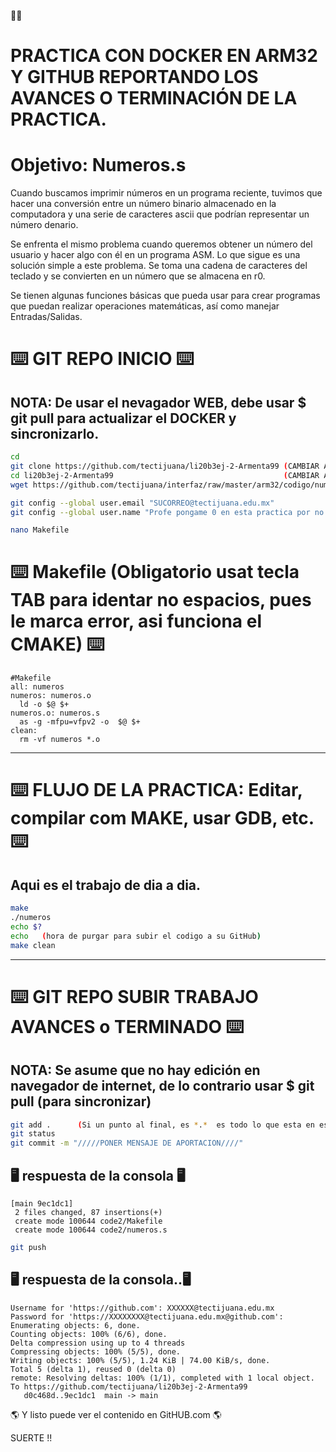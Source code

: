👩‍💻
# PRACTICA CON DOCKER EN ARM32 Y GITHUB REPORTANDO LOS AVANCES O TERMINACIÓN DE LA PRACTICA.
# Objetivo: Numeros.s

Cuando buscamos imprimir números en un programa reciente, tuvimos que hacer una conversión entre un número binario almacenado en la computadora y una serie de caracteres ascii que podrían representar un número denario.

Se enfrenta el mismo problema cuando queremos obtener un número del usuario y hacer algo con él en un programa ASM. Lo que sigue es una solución simple a este problema. Se toma una cadena de caracteres del teclado y se convierten en un número que se almacena en r0.

Se tienen algunas funciones básicas que pueda usar para crear programas que puedan realizar operaciones matemáticas, así como manejar Entradas/Salidas.


# ⌨️ GIT REPO INICIO ⌨️
## NOTA: De usar el nevagador WEB, debe usar $ git pull para actualizar el DOCKER y sincronizarlo.
```bash
cd
git clone https://github.com/tectijuana/li20b3ej-2-Armenta99 (CAMBIAR A SU REPOSITORIO DE ESTUDIANTE)
cd li20b3ej-2-Armenta99                                      (CAMBIAR A SU REPOSITORIO DE ESTUDIANTE)
wget https://github.com/tectijuana/interfaz/raw/master/arm32/codigo/numeros.s

git config --global user.email "SUCORREO@tectijuana.edu.mx"
git config --global user.name "Profe pongame 0 en esta practica por no cambiar el nombre ni correo, por favor"

nano Makefile
```

# ⌨️ Makefile (Obligatorio usat tecla TAB para identar no espacios, pues le marca error, asi funciona el CMAKE) ⌨️
```make
#Makefile
all: numeros
numeros: numeros.o
  ld -o $@ $+
numeros.o: numeros.s
  as -g -mfpu=vfpv2 -o  $@ $+
clean:
  rm -vf numeros *.o
```
----

# ⌨️ FLUJO DE LA PRACTICA: Editar, compilar com MAKE, usar GDB, etc. ⌨️
## Aqui es el trabajo de dia a dia.
```bash
make
./numeros 
echo $?
echo   (hora de purgar para subir el codigo a su GitHub)
make clean
```
----
# ⌨️ GIT REPO SUBIR TRABAJO AVANCES o TERMINADO ⌨️
## NOTA: Se asume que no hay edición en navegador de internet, de lo contrario usar $ git pull (para sincronizar)

```bash
git add .      (Si un punto al final, es *.*  es todo lo que esta en ese directorio)
git status
git commit -m "/////PONER MENSAJE DE APORTACION////"
```
## 🖥️ respuesta de la consola 🖥️

```
[main 9ec1dc1] 
 2 files changed, 87 insertions(+)
 create mode 100644 code2/Makefile
 create mode 100644 code2/numeros.s
```


```bash
git push
```

## 🖥️ respuesta de la consola..🖥️
```
Username for 'https://github.com': XXXXXX@tectijuana.edu.mx
Password for 'https://XXXXXXXX@tectijuana.edu.mx@github.com': 
Enumerating objects: 6, done.
Counting objects: 100% (6/6), done.
Delta compression using up to 4 threads
Compressing objects: 100% (5/5), done.
Writing objects: 100% (5/5), 1.24 KiB | 74.00 KiB/s, done.
Total 5 (delta 1), reused 0 (delta 0)
remote: Resolving deltas: 100% (1/1), completed with 1 local object.
To https://github.com/tectijuana/li20b3ej-2-Armenta99
   d0c468d..9ec1dc1  main -> main
```

🌎 Y listo puede ver el contenido en GitHUB.com 🌎

SUERTE !!

